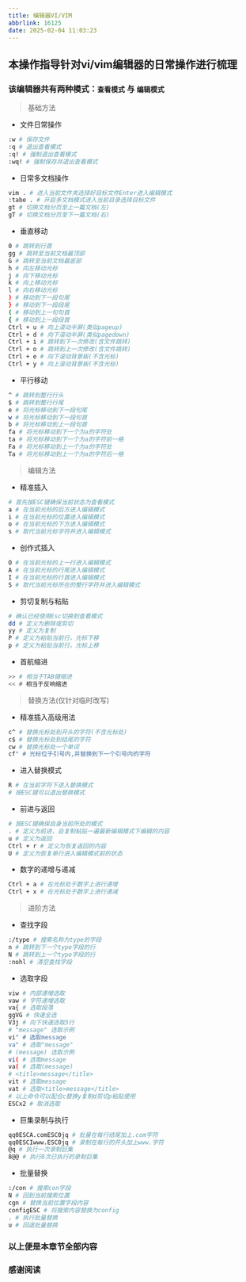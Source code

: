 ```yaml
---
title: 编辑器VI/VIM
abbrlink: 16125
date: 2025-02-04 11:03:23
---
```


## 本操作指导针对vi/vim编辑器的日常操作进行梳理

### 该编辑器共有两种模式：`查看模式` 与 `编辑模式`

> 基础方法
> 
- 文件日常操作

```bash
:w # 保存文件
:q # 退出查看模式
:q! # 强制退出查看模式
:wq! # 强制保存并退出查看模式
```

- 日常多文档操作

```bash
vim . # 进入当前文件夹选择好目标文件Enter进入编辑模式
:tabe . # 开启多文档模式进入当前目录选择目标文件
gt # 切换文档分页至上一篇文档(左)
gT # 切换文档分页至下一篇文档(右)
```

- 垂直移动

```bash
0 # 跳转到行首
gg # 跳转至当前文档最顶部
G # 跳转至当前文档最底部
h # 向左移动光标
j # 向下移动光标
k # 向上移动光标
l # 向右移动光标
) # 移动到下一段句尾
} # 移动到下一段段尾
( # 移动到上一句句首
{ # 移动到上一段段首
Ctrl + u # 向上滚动半屏(类似pageup)
Ctrl + d # 向下滚动半屏(类似pagedown)
Ctrl + i # 跳转到下一次修改(含文件跳转)
Ctrl + o # 跳转到上一次修改(含文件跳转)
Ctrl + e # 向下滚动背景板(不含光标)
Ctrl + y # 向上滚动背景板(不含光标)
```

- 平行移动

```bash
^ # 跳转到整行行头
$ # 跳转到整行行尾
e # 将光标移动到下一段句尾
w # 将光标移动到下一段句首
b # 将光标移动到上一段句首
fa # 将光标移动到下一个为a的字符处
ta # 将光标移动到下一个为a的字符前一格
Fa # 将光标移动到上一个为a的字符处
Ta # 将光标移动到上一个为a的字符后一格
```

> 编辑方法
> 
- 精准插入

```bash
# 首先按ESC键确保当前状态为查看模式
a # 在当前光标的后方进入编辑模式
i # 在当前光标的位置进入编辑模式
o # 在当前光标的下方进入编辑模式
s # 取代当前光标字符并进入编辑模式
```

- 创作式插入

```bash
O # 在当前光标的上一行进入编辑模式
A # 在当前光标的行尾进入编辑模式
I # 在当前光标的行首进入编辑模式
S # 取代当前光标所在的整行字符并进入编辑模式
```

- 剪切复制与粘贴

```bash
# 确认已经使用Esc切换到查看模式
dd # 定义为删除或剪切
yy # 定义为复制
P # 定义为粘贴当前行，光标下移
p # 定义为粘贴当前行，光标上移
```

- 首航缩进

```bash
>> # 相当于TAB键缩进
<< # 相当于反响缩进
```

> 替换方法(仅针对临时改写)
> 
- 精准插入高级用法

```bash
c^ # 替换光标处到开头的字符(不含光标处)
c$ # 替换光标处到结尾的字符
cw # 替换光标处一个单词
cf" # 光标位于引号内,并替换到下一个引号内的字符
```

- 进入替换模式

```bash
R # 在当前字符下进入替换模式
# 按ESC键可以退出替换模式
```

- 前进与返回

```bash
# 按ESC键确保自身当前所处的模式
. # 定义为前进，会复制粘贴一遍最新编辑模式下编辑的内容
u # 定义为返回
Ctrl + r # 定义为恢复返回的内容
U # 定义为恢复单行进入编辑模式前的状态
```

- 数字的递增与递减

```bash
Ctrl + a # 在光标处于数字上进行递增
Ctrl + x # 在光标处于数字上进行递减
```

> 进阶方法
> 
- 查找字段

```bash
:/type # 搜索名称为type的字段
n # 跳转到下一个type字段的行
N # 跳转到上一个type字段的行
:nohl # 清空查找字段
```

- 选取字段

```bash
viw # 内部递增选取
vaw # 字符递增选取
va{ # 选取段落
ggVG # 快速全选
V3j # 向下快速选取3行
# "message" 选取示例
vi" # 选取message
va" # 选取"message"
# (message) 选取示例
vi( # 选取message
va( # 选取(message)
# <title>message</title>
vit # 选取message
vat # 选取<title>message</title>
# 以上命令可以配合c替换y复制d剪切p粘贴使用
ESCx2 # 取消选取
```

- 巨集录制与执行

```bash
qq0ESCA.comESC0jq # 批量在每行结尾加上.com字符
qq0ESCIwww.ESC0jq # 录制在每行的开头加上www.字符
@q # 执行一次录制巨集
8@@ # 执行8次已执行的录制巨集
```

- 批量替换

```bash
:/con # 搜索con字段
N # 回到当前搜索位置
cgn # 替换当前位置字段内容
configESC # 将搜索内容替换为config
. # 执行批量替换
u # 回退批量替换
```

### 以上便是本章节全部内容

### 感谢阅读